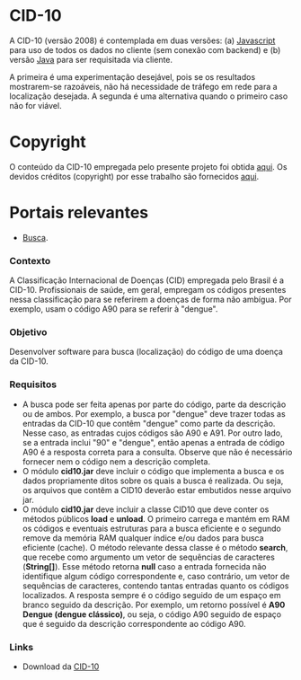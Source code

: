 # CID-10

A CID-10 (versão 2008) é contemplada em duas versões: (a) [Javascript](https://github.com/kyriosdata/bsus/tree/master/cid-10/js) para uso de todos os dados no cliente (sem conexão com backend) e (b) versão [Java](java) para ser requisitada via cliente. 

A primeira é uma experimentação desejável, pois se os resultados mostrarem-se razoáveis, não há necessidade de tráfego em rede para a localização desejada. A segunda é uma alternativa quando o primeiro caso não for viável.

# Copyright
O conteúdo da CID-10 empregada pelo presente projeto foi obtida [aqui](http://www.datasus.gov.br/cid10/V2008/cid10.htm). Os devidos créditos (copyright) por esse trabalho são fornecidos [aqui](http://www.datasus.gov.br/cid10/V2008/copyright.htm).

# Portais relevantes
- [Busca](http://www.icd10codesearch.com/). 

### Contexto
A Classificação Internacional de Doenças (CID) empregada pelo Brasil é a CID-10. Profissionais de saúde, em geral, empregam os códigos presentes nessa classificação para se referirem a doenças de forma não ambígua. Por exemplo, usam o código A90 para se referir à "dengue". 

### Objetivo
Desenvolver software para busca (localização) do código de uma doença da CID-10.

### Requisitos
- A busca pode ser feita apenas por parte do código, parte da descrição ou de ambos. Por exemplo, a busca por "dengue" deve trazer todas as entradas da CID-10 que contêm "dengue" como parte da descrição. Nesse caso, as entradas cujos códigos são A90 e A91. Por outro lado, se a entrada inclui "90" e "dengue", então apenas a entrada de código A90 é a resposta correta para a consulta. Observe que não é necessário fornecer nem o código nem a descrição completa.
- O módulo **cid10.jar** deve incluir o código que implementa a busca e os dados propriamente ditos sobre os quais a busca é realizada. Ou seja, os arquivos que contêm a CID10 deverão estar embutidos nesse arquivo jar.
- O módulo **cid10.jar** deve incluir a classe CID10 que deve conter os métodos públicos **load** e **unload**. O primeiro carrega e mantém em RAM os códigos e eventuais estruturas para a busca eficiente e o segundo remove da memória RAM qualquer índice e/ou dados para busca eficiente (cache). O método relevante dessa classe é o método **search**, que recebe como argumento um vetor de sequências de caracteres (**String[]**). Esse método retorna **null** caso a entrada fornecida não identifique algum código correspondente e, caso contrário, um vetor de sequências de caracteres, contendo tantas entradas quanto os códigos localizados. A resposta sempre é o código seguido de um espaço em branco seguido da descrição. Por exemplo, um retorno possível é **A90 Dengue (dengue clássico)**, ou seja, o código A90 seguido de espaço que é seguido da descrição correspondente ao código A90.

### Links
- Download da [CID-10](http://www.datasus.gov.br/cid10/V2008/cid10.htm)
